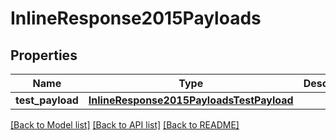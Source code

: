 # InlineResponse2015Payloads

## Properties
Name | Type | Description | Notes
------------ | ------------- | ------------- | -------------
**test_payload** | [**InlineResponse2015PayloadsTestPayload**](InlineResponse2015PayloadsTestPayload.md) |  | [optional] 

[[Back to Model list]](../README.md#documentation-for-models) [[Back to API list]](../README.md#documentation-for-api-endpoints) [[Back to README]](../README.md)



